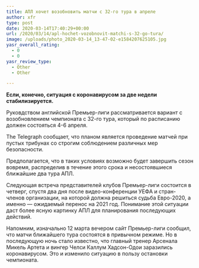 ```yaml
---
title: АПЛ хочет возобновить матчи с 32-го тура в апреле
author: xfr
type: post
date: 2020-03-14T17:40:29+00:00
url: /2020/03/14/apl-hochet-vozobnovit-matchi-s-32-go-tura/
image: /uploads/photo_2020-03-14_13-47-02-e1584207625105.jpg
yasr_overall_rating:
  - 0
  - 0
yasr_review_type:
  - Other
  - Other

---
```

**Если, конечно, ситуация с коронавирусом за две недели стабилизируется.**

Руковдством английской Премьер-лиги рассматривается вариант с возобновлением чемпионата с 32-го тура, который по расписанию должен состояться 4-6 апреля.

The Telegraph сообщает, что планом является проведение матчей при пустых трибунах со строгим соблюдением различных мер безопасности.

Предполагается, что в таких условиях возможно будет завершить сезон вовремя, распределив в течение этого срока и несостоявшиеся ближайшие два тура АПЛ.

Следующая встреча представителей клубов Премьер-лиги состоится в четверг, спустя два дня после видео-конференции УЕФА и стран-членов организации, на которой должна решиться судьба Евро-2020, а именно &#8212; ожидаемый перенос на 2021 год. Понимание этой ситуации даст более ясную картинку АПЛ для планирования последующих действий.

Напомним, изначально 12 марта вечером сайт Премьер-лиги сообщил, что матчи ближайшего тура состоятся в привычном режиме. Но в последующую ночь стало известно, что главный тренер Арсенала Микель Артета и вингер Челси Каллум Хадсон-Одои заразились коронавирусом. Это и изменило ситуацию в пользу остановки чемпионата.